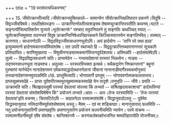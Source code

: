 +++
title = "19 परसंपत्त्यधिकरणम्"

+++
15. जीवोत्क्रान्तीत्यादि।जीवोत्क्रान्त्युक्तिकाले-- सामान्येन जीवोत्क्रान्तिप्रतिपादन प्रकरणे।विदुषि -- विद्वज्जीवविषये। तत्प्रतिक्षेपभङ्गः -- उत्क्रान्तिर्नास्तीत्याशङ्क्य तेषामप्युत्क्रान्तिरस्तीति कथनम्।घटते -- सङ्गत्यौचित्यातिशयेन युज्यते।भूतोत्क्रान्तेः" पश्चात् तदुपनिपतने तु सङ्गतिः कथञ्चित् स्यात् -- भूतोत्क्रान्तिमुक्त्वा तदनन्तरं विदुष उत्क्रान्तिनिषेधपरिहारकथने किञ्चित्स्वारस्येन सङ्गतिर्भवेत्। तस्मात् -- कारणात्। साधारणोऽपि -- विद्वदविद्वज्जीवसाधारणभूतोऽपि। अयं हार्दयोगः -- 'तानि परे तथा ह्याह' इत्युच्यमानो हार्दनामकान्तर्यामिसंश्लेषः। तत उपरि स्थाप्यते हि -- विद्वदुत्क्रान्तिस्थापनानन्तरं सूत्रकारैः प्रतिष्ठापितः। सरणिमुखतया -- विषूचीननाड्यात्मकमार्गविभागपूर्वदेशतया। अस्मिन्नपि --हार्दसंश्लेषेऽपि। तुल्ये -- विद्वदविद्वत्साधारणे सति। प्राप्यभेदेन -- गन्तव्यदेशानां परस्परं भिन्नत्वेन। नाड्यः --तद्गमनसाधनभूता नाड्यश्च। अतुल्याः -- परस्परविभक्ता इत्यर्थः। यथैकद्वारेण निष्क्रान्तानां" बहूनां पुरुषाणां मार्गभेदेन नानादेशगमनं एमेकस्याद्धार्दस्थानर्गतानां जीवानां नानानाडीमार्गैस्स्वकर्मानुरूपं तत्तन्नानादेशगमनमुपपन्नमिति॥16. प्राप्तुमित्यादि। भोगापवर्गौ प्राप्तुम् --- भोगापवर्गात्मकफललाभाय।प्राप्तसूक्ष्मस्वदेहे -- प्राप्तः पूर्वशरीरस्थभूतसूक्ष्मात्मकस्स्वदेहे येन तादृशे।तनुभृति --- जीवे। प्रयति -- उत्क्रामति सति। श्रितहृदयसुषौ परस्यां देवतायां संपत्त्या किं लभ्यते -- संश्रितहृदयाकाशायां" हार्दरूपिण्यां परस्यां देवतायां संश्लेशविशेषेण किं" प्रयोजनं लभ्यते।आतः -- अतः।तेजः परस्यामिति -- 'तेजः परस्यां देवतायां'इति वचनम्। चिरघटितेऽपि -- सदातनेऽप परमात्मसंश्लेषे। सिद्धानुवादोऽस्तु -- पूर्वमेव सिद्धस्यानुवादः नत्विदानीमपूर्वसंश्लेषपरम् अस्तु। मैवम् -- एवं मा शङ्किष्ठाः। मानानुसारात् फलमिति -- नतु प्रयोजनानुसारिणी प्रमाणप्रवृत्तिः प्रमाणानुसारेण प्रयोजनं कल्पनीयमिति न्यायेन। परमे संक्रमः -- परमात्मनीदनीमपूर्व एवैष संश्लेषः। श्रान्तिशान्त्यै -- करणकलेबरक्षोभजनित श्रमपरिहारायेति योजनीयम्॥
